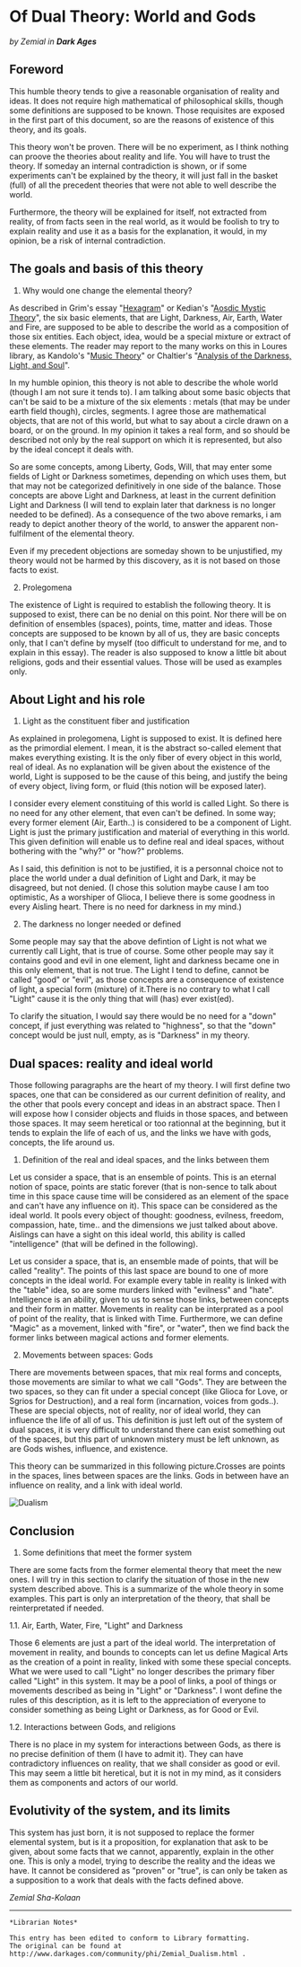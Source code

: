 # Of Dual Theory: World and Gods

_by Zemial in **Dark Ages**_

## Foreword

This humble theory tends to give a reasonable organisation of reality and
ideas. It does not require high mathematical of philosophical skills, though
some definitions are supposed to be known. Those requisites are exposed in the
first part of this document, so are the reasons of existence of this theory,
and its goals.

This theory won't be proven. There will be no experiment, as I think nothing
can proove the theories about reality and life. You will have to trust the
theory. If someday an internal contradiction is shown, or if some experiments
can't be explained by the theory, it will just fall in the basket (full) of all
the precedent theories that were not able to well describe the world.

Furthermore, the theory will be explained for itself, not extracted from
reality, of from facts seen in the real world, as it would be foolish to try to
explain reality and use it as a basis for the explanation, it would, in my
opinion, be a risk of internal contradiction.

## The goals and basis of this theory

1. Why would one change the elemental theory?

  As described in Grim's essay "[Hexagram](./Grim–Hexagram.md)" or Kedian's
"[Aosdic Mystic Theory](./Kedian-Aosdic-Mystic-Theory.md)", the six basic
elements, that are Light, Darkness, Air, Earth, Water and Fire, are supposed to
be able to describe the world as a composition of those six entities. Each
object, idea, would be a special mixture or extract of these elements. The
reader may report to the many works on this in Loures library, as Kandolo's
"[Music Theory](Kandolo-Theory-of-Temuairan-Music.md)" or
Chaltier's "[Analysis of the Darkness, Light, and Soul](Chaltier-Analysis-of-the-Darkness-Light-and-Soul.md)".

  In my humble opinion, this theory is not able to describe the whole world
(though I am not sure it tends to). I am talking about some basic objects that
can't be said to be a mixture of the six elements : metals (that may be under
earth field though), circles, segments. I agree those are mathematical objects,
that are not of this world, but what to say about a circle drawn on a board, or
on the ground. In my opinion it takes a real form, and so should be described
not only by the real support on which it is represented, but also by the ideal
concept it deals with.

  So are some concepts, among Liberty, Gods, Will, that may enter some fields of
Light or Darkness sometimes, depending on which uses them, but that may not be
categorized definitively in one side of the balance. Those concepts are above
Light and Darkness, at least in the current definition Light and Darkness (I
will tend to explain later that darkness is no longer needed to be defined). As
a consequence of the two above remarks, i am ready to depict another theory of
the world, to answer the apparent non-fulfilment of the elemental theory.

  Even if my precedent objections are someday shown to be unjustified, my theory
would not be harmed by this discovery, as it is not based on those facts to
exist.

2. Prolegomena

  The existence of Light is required to establish the following theory. It is
supposed to exist, there can be no denial on this point. Nor there will be on
definition of ensembles (spaces), points, time, matter and ideas. Those
concepts are supposed to be known by all of us, they are basic concepts only,
that I can't define by myself (too difficult to understand for me, and to
explain in this essay). The reader is also supposed to know a little bit about
religions, gods and their essential values. Those will be used as examples
only.


## About Light and his role

1. Light as the constituent fiber and justification

  As explained in prolegomena, Light is supposed to exist. It is defined here as
the primordial element. I mean, it is the abstract so-called element that makes
everything existing. It is the only fiber of every object in this world, real
of ideal. As no explanation will be given about the existence of the world,
Light is supposed to be the cause of this being, and justify the being of every
object, living form, or fluid (this notion will be exposed later).

  I consider every element constituing of this world is called Light. So there is
no need for any other element, that even can't be defined. In some way; every
former element (Air, Earth..) is considered to be a component of Light. Light
is just the primary justification and material of everything in this world.
This given definition will enable us to define real and ideal spaces, without
bothering with the "why?" or "how?" problems.

  As I said, this definition is not to be justified, it is a personnal choice not
to place the world under a dual definition of Light and Dark, it may be
disagreed, but not denied. (I chose this solution maybe cause I am too
optimistic, As a worshiper of Glioca, I believe there is some goodness in every
Aisling heart. There is no need for darkness in my mind.)

2. The darkness no longer needed or defined

  Some people may say that the above defintion of Light is not what we currently
call Light, that is true of course. Some other people may say it contains good
and evil in one element, light and darkness became one in this only element,
that is not true. The Light I tend to define, cannot be called "good" or
"evil", as those concepts are a consequence of existence of light, a special
form (mixture) of it.There is no contrary to what I call "Light" cause it is
the only thing that will (has) ever exist(ed).

  To clarify the situation, I would say there would be no need for a "down"
concept, if just everything was related to "highness", so that the "down"
concept would be just null, empty, as is "Darkness" in my theory.  


## Dual spaces: reality and ideal world

Those following paragraphs are the heart of my theory. I will first define two
spaces, one that can be considered as our current definition of reality, and
the other that pools every concept and ideas in an abstract space. Then I will
expose how I consider objects and fluids in those spaces, and between those
spaces. It may seem heretical or too rationnal at the beginning, but it tends
to explain the life of each of us, and the links we have with gods, concepts,
the life around us.


1. Definition of the real and ideal spaces, and the links between them

  Let us consider a space, that is an ensemble of points. This is an eternal
notion of space, points are static forever (that is non-sence to talk about
time in this space cause time will be considered as an element of the space and
can't have any influence on it). This space can be considered as the ideal
world. It pools every object of thought: goodness, evilness, freedom,
compassion, hate, time.. and the dimensions we just talked about above.
Aislings can have a sight on this ideal world, this ability is called
"intelligence" (that will be defined in the following).

  Let us consider a space, that is, an ensemble made of points, that will be
called "reality". The points of this last space are bound to one of more
concepts in the ideal world. For example every table in reality is linked with
the "table" idea, so are some murders linked with "evilness" and "hate".
Intelligence is an ability, given to us to sense those links, between concepts
and their form in matter. Movements in reality can be interprated as a pool of
point of the reality, that is linked with Time. Furthermore, we can define
"Magic" as a movement, linked with "fire", or "water", then we find back the
former links between magical actions and former elements.


2. Movements between spaces: Gods

  There are movements between spaces, that mix real forms and concepts, those
movements are similar to what we call "Gods". They are between the two spaces,
so they can fit under a special concept (like Glioca for Love, or Sgrios for
Destruction), and a real form (incarnation, voices from gods..). These are
special objects, not of reality, nor of ideal world, they can influence the
life of all of us. This definition is just left out of the system of dual
spaces, it is very difficult to understand there can exist something out of the
spaces, but this part of unknown mistery must be left unknown, as are Gods
wishes, influence, and existence.

  This theory can be summarized in this following picture.Crosses are points in
the spaces, lines between spaces are the links. Gods in between have an
influence on reality, and a link with ideal world.

![Dualism](./images/Zemial-Of-Dual-Theory-Dualism.png)

## Conclusion

1. Some definitions that meet the former system

  There are some facts from the former elemental theory that meet the new ones.
I will try in this section to clarify the situation of those in the new system
described above. This is a summarize of the whole theory in some examples.
This part is only an interpretation of the theory, that shall be
reinterpretated if needed.

1.1. Air, Earth, Water, Fire, "Light" and Darkness

  Those 6 elements are just a part of the ideal world. The interpretation of
movement in reality, and bounds to concepts can let us define Magical Arts as
the creation of a point in reality, linked with some these special concepts.
What we were used to call "Light" no longer describes the primary fiber called
"Light" in this system. It may be a pool of links, a pool of things or
movements described as being in "Light" or "Darkness". I wont define the rules
of this description, as it is left to the appreciation of everyone to consider
something as being Light or Darkness, as for Good or Evil.

1.2. Interactions between Gods, and religions

  There is no place in my system for interactions between Gods, as there is no
precise definition of them (I have to admit it). They can have contradictory
influences on reality, that we shall consider as good or evil. This may seem a
little bit heretical, but it is not in my mind, as it considers them as
components and actors of our world.

## Evolutivity of the system, and its limits

This system has just born, it is not supposed to replace the former elemental
system, but is it a proposition, for explanation that ask to be given, about
some facts that we cannot, apparently, explain in the other one. This is only a
model, trying to describe the reality and the ideas we have. It cannot be
considered as "proven" or "true", is can only be taken as a supposition to a
work that deals with the facts defined above.

_Zemial Sha-Kolaan_

***

```
*Librarian Notes*

This entry has been edited to conform to Library formatting.
The original can be found at http://www.darkages.com/community/phi/Zemial_Dualism.html .
```


